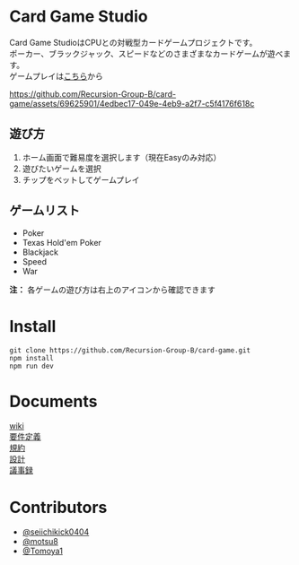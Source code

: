 # Card Game Studio

Card Game StudioはCPUとの対戦型カードゲームプロジェクトです。  
ポーカー、ブラックジャック、スピードなどのさまざまなカードゲームが遊べます。  
ゲームプレイは[こちら](https://card-game-prod.netlify.app/)から


https://github.com/Recursion-Group-B/card-game/assets/69625901/4edbec17-049e-4eb9-a2f7-c5f4176f618c

## 遊び方
1. ホーム画面で難易度を選択します（現在Easyのみ対応）
2. 遊びたいゲームを選択
3. チップをベットしてゲームプレイ

## ゲームリスト
- Poker
- Texas Hold'em Poker
- Blackjack
- Speed
- War

**注：** 各ゲームの遊び方は右上のアイコンから確認できます

# Install
```
git clone https://github.com/Recursion-Group-B/card-game.git
npm install
npm run dev
```

# Documents
[wiki](https://github.com/Recursion-Group-B/card-game/wiki)  
[要件定義](https://github.com/Recursion-Group-B/card-game/wiki/%E8%A6%81%E4%BB%B6%E5%AE%9A%E7%BE%A9)  
[規約](https://github.com/Recursion-Group-B/card-game/wiki/%E8%A6%8F%E7%B4%84)  
[設計](https://github.com/Recursion-Group-B/card-game/wiki/%E8%A8%AD%E8%A8%88)  
[議事録](https://github.com/Recursion-Group-B/card-game/wiki/%E8%AD%B0%E4%BA%8B%E9%8C%B2)


# Contributors
- [@seiichikick0404](https://github.com/seiichikick0404)
- [@motsu8](https://github.com/motsu8)
- [@Tomoya1](https://github.com/Tomoya1)
